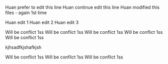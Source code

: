 Huan prefer to edit this line
Huan continue edit this line
Huan modified this files - again 1st time

Huan edit 1
Huan edit 2
Huan edit 3

Will be conflict 1ss
Will be conflict 1ss
Will be conflict 1ss
Will be conflict 1ss
Will be conflict 1ss

kjhsadfkjshafkjsh

Will be conflict 1ss
Will be conflict 1ss
Will be conflict 1ss
